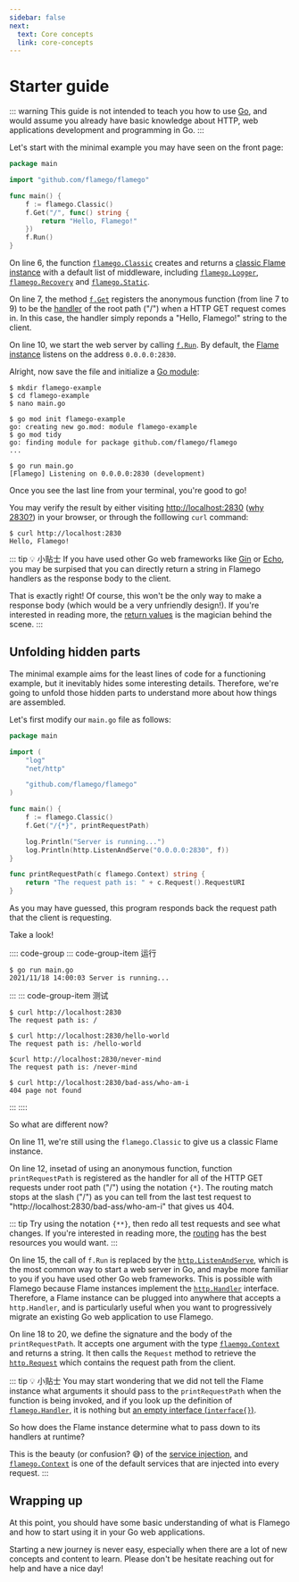 ```yaml
---
sidebar: false
next:
  text: Core concepts
  link: core-concepts
---
```


# Starter guide

::: warning
This guide is not intended to teach you how to use [Go](https://go.dev/), and would assume you already have basic knowledge about HTTP, web applications development and programming in Go.
:::

Let's start with the minimal example you may have seen on the front page:

```go
package main

import "github.com/flamego/flamego"

func main() {
	f := flamego.Classic()
	f.Get("/", func() string {
		return "Hello, Flamego!"
	})
	f.Run()
}
```

On line 6, the function [`flamego.Classic`](https://pkg.go.dev/github.com/flamego/flamego#Classic) creates and returns a [classic Flame instance](core-concepts.md#classic-flame) with a default list of middleware, including [`flamego.Logger`](core-services.md#routing-logger), [`flamego.Recovery`](core-services.md#panic-recovery) and [`flamego.Static`](core-services.md#serving-static-files).

On line 7, the method [`f.Get`](https://pkg.go.dev/github.com/flamego/flamego#Router) registers the anonymous function (from line 7 to 9) to be the [handler](core-concepts.md#handlers) of the root path ("/") when a HTTP GET request comes in. In this case, the handler simply reponds a "Hello, Flamego!" string to the client.

On line 10, we start the web server by calling [`f.Run`](https://pkg.go.dev/github.com/flamego/flamego#Flame.Run). By default, the [Flame instance](core-concepts.md#instances) listens on the address `0.0.0.0:2830`.

Alright, now save the file and initialize a [Go module](https://go.dev/blog/using-go-modules#:~:text=A%20module%20is%20a%20collection,needed%20for%20a%20successful%20build.):

```:no-line-numbers
$ mkdir flamego-example
$ cd flamego-example
$ nano main.go

$ go mod init flamego-example
go: creating new go.mod: module flamego-example
$ go mod tidy
go: finding module for package github.com/flamego/flamego
...

$ go run main.go
[Flamego] Listening on 0.0.0.0:2830 (development)
```

Once you see the last line from your terminal, you're good to go!

You may verify the result by either visiting [http://localhost:2830](http://localhost:2830) ([why 2830?](faqs.md#why-the-default-port-is-2830)) in your browser, or through the folllowing `curl` command:

```:no-line-numbers
$ curl http://localhost:2830
Hello, Flamego!
```

::: tip 💡 小贴士
If you have used other Go web frameworks like [Gin](https://github.com/gin-gonic/gin) or [Echo](https://echo.labstack.com/), you may be surpised that you can directly return a string in Flamego handlers as the response body to the client.

That is exactly right! Of course, this won't be the only way to make a response body (which would be a very unfriendly design!). If you're interested in reading more, the [return values](core-concepts.md#return-values) is the magician behind the scene.
:::

## Unfolding hidden parts

The minimal example aims for the least lines of code for a functioning example, but it inevitably hides some interesting details. Therefore, we're going to unfold those hidden parts to understand more about how things are assembled.

Let's first modify our `main.go` file as follows:

```go
package main

import (
	"log"
	"net/http"

	"github.com/flamego/flamego"
)

func main() {
	f := flamego.Classic()
	f.Get("/{*}", printRequestPath)

	log.Println("Server is running...")
	log.Println(http.ListenAndServe("0.0.0.0:2830", f))
}

func printRequestPath(c flamego.Context) string {
	return "The request path is: " + c.Request().RequestURI
}
```

As you may have guessed, this program responds back the request path that the client is requesting.

Take a look!

:::: code-group
::: code-group-item 运行
```:no-line-numbers
$ go run main.go
2021/11/18 14:00:03 Server is running...
```
:::
::: code-group-item 测试
```:no-line-numbers
$ curl http://localhost:2830
The request path is: /

$ curl http://localhost:2830/hello-world
The request path is: /hello-world

$curl http://localhost:2830/never-mind
The request path is: /never-mind

$ curl http://localhost:2830/bad-ass/who-am-i
404 page not found
```
:::
::::

So what are different now?

On line 11, we're still using the `flamego.Classic` to give us a classic Flame instance.

On line 12, insetad of using an anonymous function, function `printRequestPath` is registered as the handler for all of the HTTP GET requests under root path ("/") using the notation `{*}`. The routing match stops at the slash ("/") as you can tell from the last test request to "http://localhost:2830/bad-ass/who-am-i" that gives us 404.

::: tip
Try using the notation `{**}`, then redo all test requests and see what changes. If you're interested in reading more, the [routing](routing.md) has the best resources you would want.
:::

On line 15, the call of `f.Run` is replaced by the [`http.ListenAndServe`](https://pkg.go.dev/net/http#ListenAndServe), which is the most common way to start a web server in Go, and maybe more familiar to you if you have used other Go web frameworks. This is possible with Flamego because Flame instances implement the [`http.Handler`](https://pkg.go.dev/net/http#Handler) interface. Therefore, a Flame instance can be plugged into anywhere that accepts a `http.Handler`, and is particularly useful when you want to progressively migrate an existing Go web application to use Flamego.

On line 18 to 20, we define the signature and the body of the `printRequestPath`. It accepts one argument with the type [`flaemgo.Context`](core-services.md#context) and returns a string. It then calls the `Request` method to retrieve the [`http.Request`](https://pkg.go.dev/net/http#Request) which contains the request path from the client.

::: tip 💡 小贴士
You may start wondering that we did not tell the Flame instance what arguments it should pass to the `printRequestPath` when the function is being invoked, and if you look up the definition of [`flamego.Handler`](https://pkg.go.dev/github.com/flamego/flamego#Handler), it is nothing but [an empty interface (`interface{}`)](https://github.com/flamego/flamego/blob/8505d18c5243f797d5bb7160797d26454b9e5011/handler.go#L17).

So how does the Flame instance determine what to pass down to its handlers at runtime?

This is the beauty (or confusion? 😅) of the [service injection](core-concepts.md#service-injection), and [`flamego.Context`](core-services#context) is one of the default services that are injected into every request.
:::

## Wrapping up

At this point, you should have some basic understanding of what is Flamego and how to start using it in your Go web applications.

Starting a new journey is never easy, especially when there are a lot of new concepts and content to learn. Please don't be hesitate reaching out for help and have a nice day!
